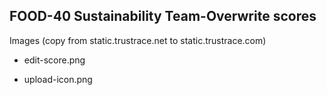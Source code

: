 ## FOOD-40 Sustainability Team-Overwrite scores

Images (copy from static.trustrace.net to static.trustrace.com)

-   edit-score.png

-   upload-icon.png
